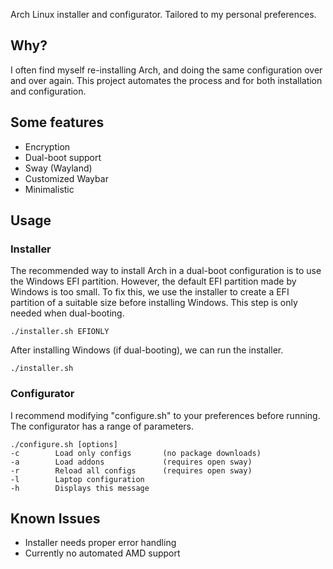 Arch Linux installer and configurator. Tailored to my personal preferences.

## Why?

I often find myself re-installing Arch, and doing the same configuration over and over again. This project automates the process and for both installation and configuration.

## Some features

- Encryption
- Dual-boot support
- Sway (Wayland)
- Customized Waybar
- Minimalistic

## Usage

### Installer

The recommended way to install Arch in a dual-boot configuration is to use the Windows EFI partition. However, the default EFI partition made by Windows is too small. To fix this, we use the installer to create a EFI partition of a suitable size before installing Windows. This step is only needed when dual-booting.

```console
./installer.sh EFIONLY
```

After installing Windows (if dual-booting), we can run the installer.

```console
./installer.sh
```

### Configurator

I recommend modifying "configure.sh" to your preferences before running. The configurator has a range of parameters.

```console
./configure.sh [options]
-c        Load only configs       (no package downloads)
-a        Load addons             (requires open sway)
-r        Reload all configs      (requires open sway)
-l        Laptop configuration
-h        Displays this message
```

## Known Issues

- Installer needs proper error handling
- Currently no automated AMD support
